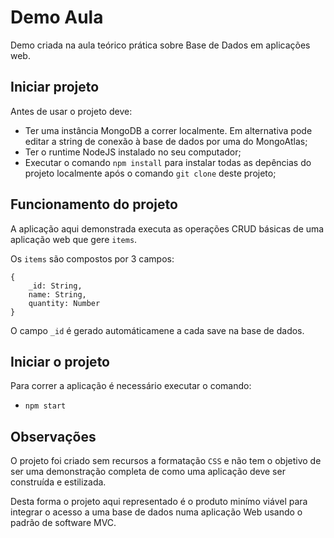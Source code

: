 # Demo Aula

Demo criada na aula teórico prática sobre Base de Dados em aplicações web.


## Iniciar projeto

Antes de usar o projeto deve:
* Ter uma instância MongoDB a correr localmente. Em alternativa pode editar a string de conexão à base de dados por uma do MongoAtlas;
* Ter o runtime NodeJS instalado no seu computador;
* Executar o comando `npm install` para instalar todas as depências do projeto localmente após o comando `git clone` deste projeto;

## Funcionamento do projeto

A aplicação aqui demonstrada executa as operações CRUD básicas de uma aplicação web que gere `items`.

Os `items` são compostos por 3 campos:
```
{
    _id: String,
    name: String,
    quantity: Number
}
```

O campo `_id` é gerado automáticamene a cada save na base de dados.

## Iniciar o projeto

Para correr a aplicação é necessário executar o comando:
* `npm start`

## Observações

O projeto foi criado sem recursos a formatação `CSS` e não tem o objetivo de ser uma demonstração completa de como uma aplicação deve ser construída e estilizada.

Desta forma o projeto aqui representado é o produto minímo viável para integrar o acesso a uma base de dados numa aplicação Web usando o padrão de software MVC.
